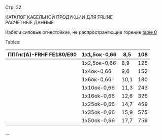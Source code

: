 Стр. 22

КАТАЛОГ КАБЕЛЬНОЙ ПРОДУКЦИИ ДЛЯ FRLINE  
РАСЧЕТНЫЕ ДАННЫЕ  

Кабели силовые огнестойкие, не распространяющие горение 
[table 0](#d3cdfd68-16e2-4533-8219-632c3dc68a0d)

Tables:

| ППГнг(А)-FRHF FE180/E90 | 1х1,5ок-0,66 | 8,5 | 108 |
| ------------------------ | ------------- | ---- | --- |
|                      | 1х2,5ок-0,66 | 8,9 | 125 |
|                      | 1х4ок-0,66   | 9,6 | 152 |
|                      | 1х6ок-0,66   | 10,1| 180 |
|                      | 1х10ок-0,66  | 11,3| 243 |
|                      | 1х16ok-0,66  | 12,6| 326 |
|                      | 1х25ok-0,66  | 14,7| 459 |
|                      | 1х35ok-0,66  | 15,9| 575 |
|                      | 1х50ok-0,66  | 17,7| 759 |

...
